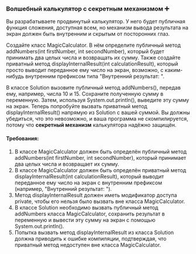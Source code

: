
### Волшебный калькулятор с секретным механизмом ➕

Вы разрабатываете продвинутый калькулятор. У него будет публичная функция сложения, доступная всем, но механизм вывода результата на экран должен быть внутренним и скрытым от посторонних глаз.

Создайте класс MagicCalculator. В нём определите публичный метод addNumbers(int firstNumber, int secondNumber), который будет принимать два целых числа и возвращать их сумму. Также создайте приватный метод displayInternalResult(int calculationResult), который просто выводит переданное ему число на экран, возможно, с каким-нибудь внутренним префиксом типа "Внутренний результат: ".

В классе Solution вызовите публичный метод addNumbers(), передав ему, например, числа 10 и 15. Сохраните полученную сумму в переменную. Затем, используя System.out.println(), выведите эту сумму на экран. Теперь попробуйте вызвать приватный метод displayInternalResult() напрямую из Solution с вашей суммой. Вы должны убедиться, что это невозможно, и ваша программа не скомпилируется, потому что **секретный механизм** калькулятора надёжно защищён.

#### Требования:
1. В классе MagicCalculator должен быть определён публичный метод addNumbers(int firstNumber, int secondNumber), который принимает два целых числа и возвращает их сумму.
2. В классе MagicCalculator должен быть определён приватный метод displayInternalResult(int calculationResult), который выводит переданное ему число на экран с внутренним префиксом (например, "Внутренний результат: ").
3. Метод displayInternalResult должен иметь модификатор доступа private, чтобы его нельзя было вызвать вне класса MagicCalculator.
4. В классе Solution необходимо вызвать публичный метод addNumbers класса MagicCalculator, сохранить результат в переменную и вывести эту сумму на экран с помощью System.out.println().
5. Попытка вызвать метод displayInternalResult из класса Solution должна приводить к ошибке компиляции, подтверждая, что приватный метод недоступен вне класса MagicCalculator.
